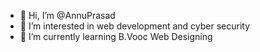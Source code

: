 - 👋 Hi, I’m @AnnuPrasad
- 👀 I’m interested in web development and cyber security
- 🌱 I’m currently learning B.Vooc Web Designing

<!---
AnnuPrasad/AnnuPrasad is a ✨ special ✨ repository because its `README.md` (this file) appears on your GitHub profile.
You can click the Preview link to take a look at your changes.
--->
